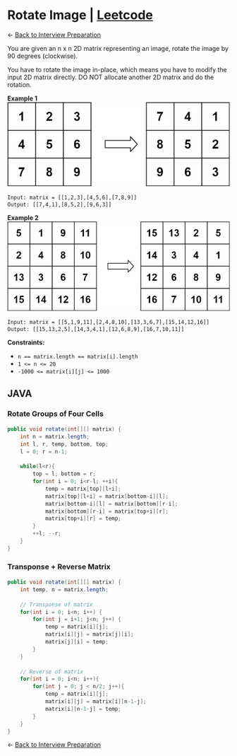 # Rotate Image | [Leetcode](https://leetcode.com/problems/rotate-image/)

&larr; [Back to Interview Preparation](../../InterviewPreparation.md)

You are given an n x n 2D matrix representing an image, rotate the image by 90 degrees (clockwise).

You have to rotate the image in-place, which means you have to modify the input 2D matrix directly. DO NOT allocate another 2D matrix and do the rotation.

**Example 1**
![image1](../../../media/mat31.jpg)
```
Input: matrix = [[1,2,3],[4,5,6],[7,8,9]]
Output: [[7,4,1],[8,5,2],[9,6,3]]
```
**Example 2**
![image2](../../../media/mat322.jpg)

```
Input: matrix = [[5,1,9,11],[2,4,8,10],[13,3,6,7],[15,14,12,16]]
Output: [[15,13,2,5],[14,3,4,1],[12,6,8,9],[16,7,10,11]]
```

**Constraints:**

- `n == matrix.length == matrix[i].length`
- `1 <= n <= 20`
- `-1000 <= matrix[i][j] <= 1000`

## JAVA
### Rotate Groups of Four Cells

```java
public void rotate(int[][] matrix) {
    int n = matrix.length;
    int l, r, temp, bottom, top;
    l = 0; r = n-1;
    
    while(l<r){
        top = l; bottom = r;
        for(int i = 0; i<r-l; ++i){
            temp = matrix[top][l+i];
            matrix[top][l+i] = matrix[bottom-i][l];
            matrix[bottom-i][l] = matrix[bottom][r-i];
            matrix[bottom][r-i] = matrix[top+i][r];
            matrix[top+i][r] = temp;
        }
        ++l; --r;
    }
}
```

### Transponse + Reverse Matrix

```java
public void rotate(int[][] matrix) {
    int temp, n = matrix.length;

    // Transponse of matrix
    for(int i = 0; i<n; i++) {
        for(int j = i+1; j<n; j++) {
            temp = matrix[i][j];
            matrix[i][j] = matrix[j][i];
            matrix[j][i] = temp; 
        }
    }

    // Reverse of matrix
    for(int i = 0; i<n; i++){
        for(int j = 0; j < n/2; j++){
            temp = matrix[i][j];
            matrix[i][j] = matrix[i][n-1-j];
            matrix[i][n-1-j] = temp;
        }
    }
}
```


&larr; [Back to Interview Preparation](../../InterviewPreparation.md)